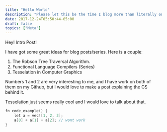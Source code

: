 ```yaml
---
title: "Hello World"
description: "Please let this be the time I blog more than literally once."
date: 2017-12-24T05:50:44-05:00
draft: false
topics: ["Meta"]
---
```



Hey! Intro Post!

I have got some great ideas for blog posts/series. Here is a couple:


1. The Robson Tree Traversal Algorithm.
2. Functional Language Compilers (Series)
3. Tesselation in Computer Graphics


Numbers 1 and 2 are very interesting to me, and I have work on both of them on my Github,
but I would love to make a post explaining the CS behind it.

Tesselation just seems really cool and I would love to talk about that.


```c
fn code_example() {
	let a = vec![1, 2, 3];
	a[0] + a[1] + a[2]; // wont work
}
```
